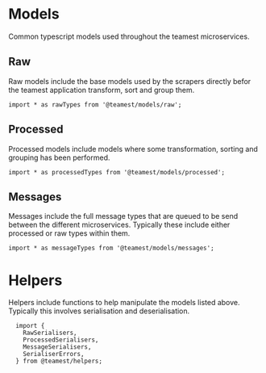 # Models

Common typescript models used throughout the teamest microservices.

## Raw

Raw models include the base models used by the scrapers directly befor the teamest application
transform, sort and group them.

`import * as rawTypes from '@teamest/models/raw';`

## Processed

Processed models include models where some transformation, sorting and grouping has been performed.

`import * as processedTypes from '@teamest/models/processed';`

## Messages

Messages include the full message types that are queued to be send between the different
microservices. Typically these include either processed or raw types within them.

`import * as messageTypes from '@teamest/models/messages';`

# Helpers

Helpers include functions to help manipulate the models listed above. Typically this involves
serialisation and deserialisation.

```
  import {
    RawSerialisers,
    ProcessedSerialisers,
    MessageSerialisers,
    SerialiserErrors,
  } from @teamest/helpers;
```

